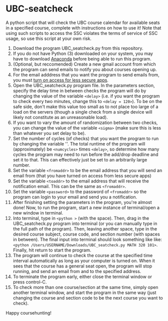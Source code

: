# UBC-seatcheck
A python script that will check the UBC course calendar for available seats in a specified course, complete with instructions on how to use it! Note that using such scripts to access the SSC violates the terms of service of SSC usage, so use this script at your own risk. 

1. Download the program UBC_seatcheck.py from this repository.
2. If you do not have Python (3) downloaded on your system, you may have to download [Anaconda](https://www.anaconda.com/products/individual) before being able to run this program.
3. (Optional, but reccomended) Create a new gmail account from which the program can send emails to notify you about courses opening up. 
4. For the email adddress that you want the program to send emails from, you must [turn on access for less secure apps](https://myaccount.google.com/lesssecureapps).
5. Open the UBC_seatcheck.py program file. In the parameters section, specify the delay time in between checks the program will do by changing the value of the variable `<delay>` (i.e. if you want the program to check every two minutes, change this to `<delay = 120>`).  To be on the safe side, don't make this value too small as to not place too large of a load on the servers (though a single check from a single device will likely not constitute as an unreasonable load).
6. If you want to vary the amount of randomization between two checks, you can change the value of the variable `<sigma>` (make sure this is less than whatever you set delay to be). 
7. Set the number of cycles (of checks) that you want the program to run by changing the variable '<numcycles>'. The total runtime of the program will (approximately) be `<numcycles>` times `<delay>`, so determine how many cycles the program may need to run before the add/drop deadline and set it to that. This can effectively just be set to an arbitrarily large number.
8. Set the variable `<fromaddr>` to be the email address that you will send an email from (that you have turned on access from less secure apps)
9. Set the variable `<toaddr>` to the email address that will receive the notification email. This can be the same as `<fromaddr>`.
10. Set the variable `<password>` to the password of `<fromaddr>` so the program can login to your email and send you a notification.
11. After finishing setting the parameters in the program, you're almost done! Now, to run the program, start a new instance of terminal/open a new window in terminal.
12. Into terminal, type in `<python >` (with the space). Then, drag in the UBC_seatcheck.py program into terminal (or you can manually type in the full path of the program). Then, leaving another space, type in the desired course subject, course code, and section number (with spaces in between). The final input into terminal should look something like like:
`<python /Users/USERNAME/Downloads/UBC_seatcheck.py MATH 320 101>`. Finally, hit return to start the program.
13. The program will continue to check the course at the specified time interval automatically as long as your computer is turned on. When it sees that the course has a general seat open, the program will stop running, and send an email from and to the specified address. 
14. To terminate the program early, either close the terminal window or press control-C.
15. To check more than one course/section at the same time, simply open another terminal window, and start the program in the same way (just changing the course and section code to be the next course you want to check). 

Happy coursehunting!
